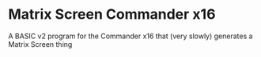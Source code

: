 # Matrix Screen Commander x16
 A BASIC v2 program for the Commander x16 that (very slowly) generates a Matrix Screen thing
